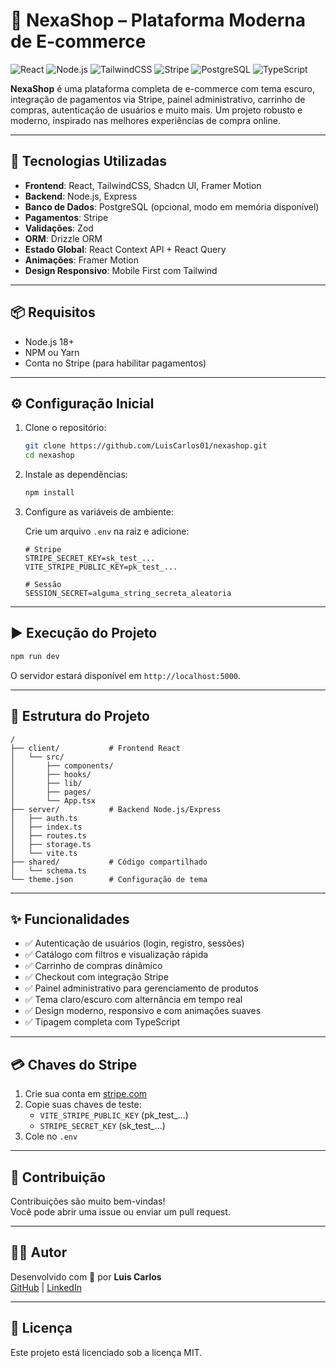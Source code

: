 # 🛒 NexaShop – Plataforma Moderna de E-commerce

![React](https://img.shields.io/badge/React-20232A?style=for-the-badge&logo=react&logoColor=61DAFB)
![Node.js](https://img.shields.io/badge/Node.js-339933?style=for-the-badge&logo=node.js&logoColor=white)
![TailwindCSS](https://img.shields.io/badge/TailwindCSS-06B6D4?style=for-the-badge&logo=tailwind-css&logoColor=white)
![Stripe](https://img.shields.io/badge/Stripe-635BFF?style=for-the-badge&logo=stripe&logoColor=white)
![PostgreSQL](https://img.shields.io/badge/PostgreSQL-4169E1?style=for-the-badge&logo=postgresql&logoColor=white)
![TypeScript](https://img.shields.io/badge/TypeScript-3178C6?style=for-the-badge&logo=typescript&logoColor=white)

**NexaShop** é uma plataforma completa de e-commerce com tema escuro, integração de pagamentos via Stripe, painel administrativo, carrinho de compras, autenticação de usuários e muito mais. Um projeto robusto e moderno, inspirado nas melhores experiências de compra online.

---

## 🚀 Tecnologias Utilizadas

- **Frontend**: React, TailwindCSS, Shadcn UI, Framer Motion
- **Backend**: Node.js, Express
- **Banco de Dados**: PostgreSQL (opcional, modo em memória disponível)
- **Pagamentos**: Stripe
- **Validações**: Zod
- **ORM**: Drizzle ORM
- **Estado Global**: React Context API + React Query
- **Animações**: Framer Motion
- **Design Responsivo**: Mobile First com Tailwind

---

## 📦 Requisitos

- Node.js 18+
- NPM ou Yarn
- Conta no Stripe (para habilitar pagamentos)

---

## ⚙️ Configuração Inicial

1. Clone o repositório:
   ```bash
   git clone https://github.com/LuisCarlos01/nexashop.git
   cd nexashop
   ```

2. Instale as dependências:
   ```bash
   npm install
   ```

3. Configure as variáveis de ambiente:

   Crie um arquivo `.env` na raiz e adicione:

   ```env
   # Stripe
   STRIPE_SECRET_KEY=sk_test_...
   VITE_STRIPE_PUBLIC_KEY=pk_test_...

   # Sessão
   SESSION_SECRET=alguma_string_secreta_aleatoria
   ```

---

## ▶️ Execução do Projeto

```bash
npm run dev
```

O servidor estará disponível em `http://localhost:5000`.

---

## 🧱 Estrutura do Projeto

```
/
├── client/           # Frontend React
│   └── src/
│       ├── components/
│       ├── hooks/
│       ├── lib/
│       ├── pages/
│       └── App.tsx
├── server/           # Backend Node.js/Express
│   ├── auth.ts
│   ├── index.ts
│   ├── routes.ts
│   ├── storage.ts
│   └── vite.ts
├── shared/           # Código compartilhado
│   └── schema.ts
└── theme.json        # Configuração de tema
```

---

## ✨ Funcionalidades

- ✅ Autenticação de usuários (login, registro, sessões)
- ✅ Catálogo com filtros e visualização rápida
- ✅ Carrinho de compras dinâmico
- ✅ Checkout com integração Stripe
- ✅ Painel administrativo para gerenciamento de produtos
- ✅ Tema claro/escuro com alternância em tempo real
- ✅ Design moderno, responsivo e com animações suaves
- ✅ Tipagem completa com TypeScript

---

## 💳 Chaves do Stripe

1. Crie sua conta em [stripe.com](https://stripe.com)
2. Copie suas chaves de teste:
   - `VITE_STRIPE_PUBLIC_KEY` (pk_test_...)
   - `STRIPE_SECRET_KEY` (sk_test_...)
3. Cole no `.env`

---

## 🤝 Contribuição

Contribuições são muito bem-vindas!  
Você pode abrir uma issue ou enviar um pull request.

---

## 👨‍💻 Autor

Desenvolvido com 💜 por **Luis Carlos**  
[GitHub](https://github.com/LuisCarlos01) | [LinkedIn](https://www.linkedin.com/in/luizcarloss/)

---

## 📄 Licença

Este projeto está licenciado sob a licença MIT.
